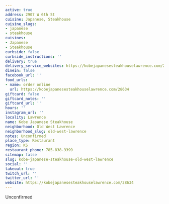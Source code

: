```yaml
---
active: true
address: 2907 W 6th St
cuisine: Japanese, Steakhouse
cuisine_slugs:
- japanese
- steakhouse
cuisines:
- Japanese
- Steakhouse
curbside: false
curbside_instructions: ''
delivery: true
delivery_service_websites: https://kobejapanesesteakhouselawrence.com/28634
dinein: false
facebook_url: ''
food_urls:
- name: order online
  url: https://kobejapanesesteakhouselawrence.com/28634
giftcard: false
giftcard_notes: ''
giftcard_url: ''
hours: ''
instagram_url: ''
locality: Lawrence
name: Kobe Japanese Steakhouse
neighborhood: Old West Lawrence
neighborhood_slug: old-west-lawrence
notes: Unconfirmed
place_type: Restaurant
region: KS
restaurant_phone: 785-838-3399
sitemap: false
slug: kobe-japanese-steakhouse-old-west-lawrence
social: ''
takeout: true
twitch_url: ''
twitter_url: ''
website: https://kobejapanesesteakhouselawrence.com/28634
---
```


Unconfirmed